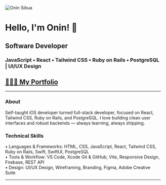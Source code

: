 <img src="https://i.imgur.com/rCfl63c.png" alt="Onin Sibua">

# Hello, I'm Onin! 👋 
## Software Developer 
### JavaScript • React • Tailwind CSS • Ruby on Rails • PostgreSQL | UI/UX Design

## [🧑🏻‍💻 My Portfolio](https://onincodes.com)

***

###  About

Self-taught iOS developer turned full-stack developer, focused on React, Tailwind CSS, Ruby on Rails, and PostgreSQL. I love building clean user interfaces and robust backends — always learning, always shipping.


### Technical Skills

• Languages & Frameworks: HTML, CSS, JavaScript, React, Tailwind CSS, Ruby on Rails, Swift, SwiftUI, PostgreSQL
<br/>
• Tools & Workflow: VS Code, Xcode Git & GitHub, Vite, Responsive Design, Firebase, REST API
<br/>
• Design: UI/UX Design, Wireframing, Branding, Figma, Adobe Creative Suite

---

